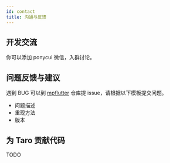 ```yaml
---
id: contact
title: 沟通与反馈
---
```


## 开发交流

你可以添加 ponycui 微信，入群讨论。

## 问题反馈与建议

遇到 BUG 可以到 [mpflutter](https://github.com/mpflutter/mpflutter) 仓库提 issue，请根据以下模板提交问题。

* 问题描述
* 重现方法
* 版本

## 为 Taro 贡献代码

TODO
